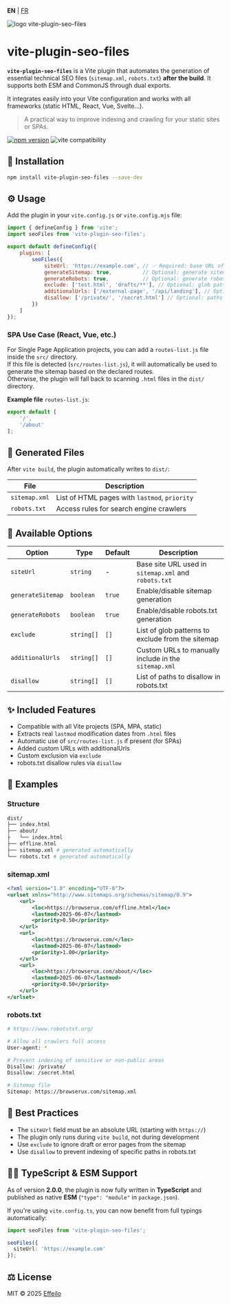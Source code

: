 **EN** | [FR](./fr/README.md)

<div>
  <img src="https://browserux.com/assets/img/logo/logo-vite-plugin-seo-files.png" alt="logo vite-plugin-seo-files"/>
</div>

# vite-plugin-seo-files

**`vite-plugin-seo-files`** is a Vite plugin that automates the generation of essential technical SEO files (`sitemap.xml`, `robots.txt`) **after the build**. It supports both ESM and CommonJS through dual exports.

It integrates easily into your Vite configuration and works with all frameworks (static HTML, React, Vue, Svelte…).

> A practical way to improve indexing and crawling for your static sites or SPAs.

[![npm version](https://img.shields.io/npm/v/vite-plugin-seo-files.svg)](https://www.npmjs.com/package/vite-plugin-seo-files)
![vite compatibility](https://img.shields.io/badge/Vite-4%2B%20%7C%205%2B%20%7C%206%2B-646CFF.svg?logo=vite&logoColor=white)


## 🚀 Installation

```bash
npm install vite-plugin-seo-files --save-dev
```

## ⚙️ Usage

Add the plugin in your `vite.config.js` or `vite.config.mjs` file:

```js
import { defineConfig } from 'vite';
import seoFiles from 'vite-plugin-seo-files';

export default defineConfig({
    plugins: [
        seoFiles({
            siteUrl: 'https://example.com', // ✅ Required: base URL of your site
            generateSitemap: true,          // Optional: generate sitemap.xml (default: true)
            generateRobots: true,           // Optional: generate robots.txt (default: true)
            exclude: ['test.html', 'drafts/**'], // Optional: glob patterns to exclude from sitemap
            additionalUrls: ['/external-page', '/api/landing'], // Optional: extra URLs to manually include in sitemap
            disallow: ['/private/', '/secret.html'] // Optional: paths to disallow in robots.txt
        })
    ]
});
```

### SPA Use Case (React, Vue, etc.)

For Single Page Application projects, you can add a `routes-list.js` file inside the `src/` directory.  
If this file is detected (`src/routes-list.js`), it will automatically be used to generate the sitemap based on the declared routes.  
Otherwise, the plugin will fall back to scanning `.html` files in the `dist/` directory.

**Example file** `routes-list.js`:

```js
export default [
    '/',
    '/about'
];
```

## 🧾 Generated Files

After `vite build`, the plugin automatically writes to `dist/`:

| File          | Description                                        |
|---------------|----------------------------------------------------|
| `sitemap.xml` | List of HTML pages with `lastmod`, `priority`     |
| `robots.txt`  | Access rules for search engine crawlers            |

## 🔧 Available Options

| Option            | Type       | Default   | Description                                                      |
|-------------------|------------|-----------|------------------------------------------------------------------|
| `siteUrl`         | `string`   | -         | Base site URL used in `sitemap.xml` and `robots.txt`             |
| `generateSitemap` | `boolean`  | `true`    | Enable/disable sitemap generation                                |
| `generateRobots`  | `boolean`  | `true`    | Enable/disable robots.txt generation                             |
| `exclude`         | `string[]` | `[]`      | List of glob patterns to exclude from the sitemap                |
| `additionalUrls`  | `string[]` | `[]`      | Custom URLs to manually include in the `sitemap.xml`             |
| `disallow`        | `string[]` | `[]`      | List of paths to disallow in robots.txt                          |

## ✨ Included Features

- Compatible with all Vite projects (SPA, MPA, static)
- Extracts real `lastmod` modification dates from `.html` files
- Automatic use of `src/routes-list.js` if present (for SPAs)
- Added custom URLs with additionalUrls
- Custom exclusion via `exclude`
- robots.txt disallow rules via `disallow`

## 📁 Examples

### Structure

```bash
dist/
├── index.html
├── about/
├   └── index.html
├── offline.html
├── sitemap.xml # generated automatically
└── robots.txt # generated automatically
```

### sitemap.xml

```xml
<?xml version="1.0" encoding="UTF-8"?>
<urlset xmlns="http://www.sitemaps.org/schemas/sitemap/0.9">
    <url>
        <loc>https://browserux.com/offline.html</loc>
        <lastmod>2025-06-07</lastmod>
        <priority>0.50</priority>
    </url>
    <url>
        <loc>https://browserux.com/</loc>
        <lastmod>2025-06-07</lastmod>
        <priority>1.00</priority>
    </url>
    <url>
        <loc>https://browserux.com/about/</loc>
        <lastmod>2025-06-07</lastmod>
        <priority>0.50</priority>
    </url>
</urlset>
```

### robots.txt

```bash
# https://www.robotstxt.org/

# Allow all crawlers full access
User-agent: *

# Prevent indexing of sensitive or non-public areas
Disallow: /private/
Disallow: /secret.html

# Sitemap file
Sitemap: https://browserux.com/sitemap.xml
```

## 📌 Best Practices

- The `siteUrl` field must be an absolute URL (starting with `https://`)
- The plugin only runs during `vite build`, not during development
- Use `exclude` to ignore draft or error pages from the sitemap
- Use `disallow` to prevent indexing of specific paths in robots.txt

## 🧑‍💻 TypeScript & ESM Support

As of version **2.0.0**, the plugin is now fully written in **TypeScript** and published as native **ESM** (`"type": "module"` in `package.json`).

If you're using `vite.config.ts`, you can now benefit from full typings automatically:

```ts
import seoFiles from 'vite-plugin-seo-files';

seoFiles({
  siteUrl: 'https://example.com'
});
```

## ⚖️ License

MIT © 2025 [Effeilo](https://github.com/Effeilo)